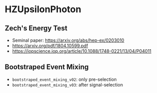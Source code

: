# HZUpsilonPhoton



## Zech's Energy Test
 - Seminal paper: https://arxiv.org/abs/hep-ex/0203010
 - https://arxiv.org/pdf/1804.10599.pdf
 - https://iopscience.iop.org/article/10.1088/1748-0221/13/04/P04011

 ## Bootstraped Event Mixing
  - `bootstraped_event_mixing_v02`: only pre-selection
  - `bootstraped_event_mixing_v03`: after signal-selection
